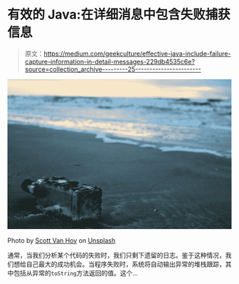 # 有效的 Java:在详细消息中包含失败捕获信息

> 原文：<https://medium.com/geekculture/effective-java-include-failure-capture-information-in-detail-messages-229db4535c6e?source=collection_archive---------25----------------------->

![](img/977f55bca86bb49ae503b37274529db9.png)

Photo by [Scott Van Hoy](https://unsplash.com/@svanhoy?utm_source=medium&utm_medium=referral) on [Unsplash](https://unsplash.com?utm_source=medium&utm_medium=referral)

通常，当我们分析某个代码的失败时，我们只剩下遗留的日志。鉴于这种情况，我们想给自己最大的成功机会。当程序失败时，系统将自动输出异常的堆栈跟踪，其中包括从异常的`toString`方法返回的值。这个…
